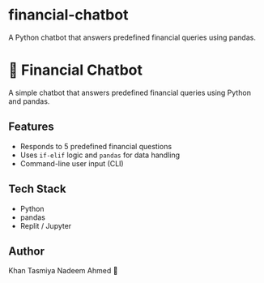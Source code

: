 # financial-chatbot
A Python chatbot that answers predefined financial queries using pandas.
# 🤖 Financial Chatbot

A simple chatbot that answers predefined financial queries using Python and pandas.

## Features
- Responds to 5 predefined financial questions
- Uses `if-elif` logic and `pandas` for data handling
- Command-line user input (CLI)

## Tech Stack
- Python
- pandas
- Replit / Jupyter

## Author
Khan Tasmiya Nadeem Ahmed 💖
